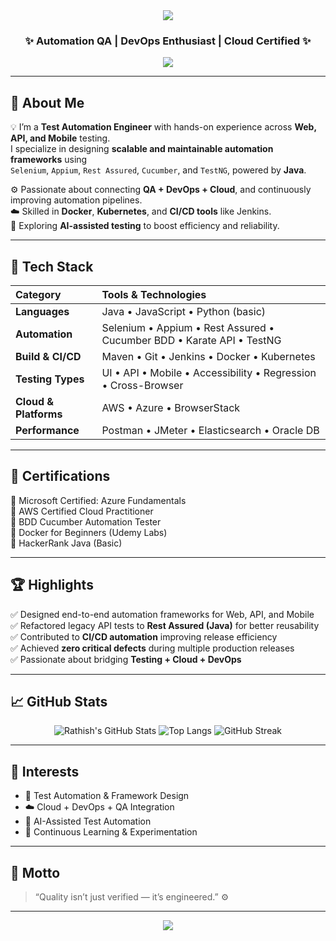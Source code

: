 <!-- Banner / Header -->
<div align="center">
  <img src="https://capsule-render.vercel.app/api?type=waving&color=0:1E90FF,100:000000&height=200&section=header&text=Hi%20I'm%20Rathish%20Rajendran%20👨‍💻&fontSize=40&fontColor=ffffff&animation=twinkling&fontAlignY=35" />
</div>

<h3 align="center">✨ Automation QA | DevOps Enthusiast | Cloud Certified ✨</h3>

<p align="center">
  <a href="https://github.com/rathish2309"><img src="https://img.shields.io/badge/GitHub-rathish2309-black?style=flat-square&logo=github" /></a>
</p>

---

## 🧩 About Me  

💡 I’m a **Test Automation Engineer** with hands-on experience across **Web, API, and Mobile** testing.  
I specialize in designing **scalable and maintainable automation frameworks** using  
`Selenium`, `Appium`, `Rest Assured`, `Cucumber`, and `TestNG`, powered by **Java**.  

⚙️ Passionate about connecting **QA + DevOps + Cloud**, and continuously improving automation pipelines.  
☁️ Skilled in **Docker**, **Kubernetes**, and **CI/CD tools** like Jenkins.  
🤖 Exploring **AI-assisted testing** to boost efficiency and reliability.

---

## 🧰 Tech Stack

| Category | Tools & Technologies |
|:--|:--|
| **Languages** | Java • JavaScript • Python (basic) |
| **Automation** | Selenium • Appium • Rest Assured • Cucumber BDD • Karate API • TestNG |
| **Build & CI/CD** | Maven • Git • Jenkins • Docker • Kubernetes |
| **Testing Types** | UI • API • Mobile • Accessibility • Regression • Cross-Browser |
| **Cloud & Platforms** | AWS • Azure • BrowserStack |
| **Performance** | Postman • JMeter • Elasticsearch • Oracle DB |

---

## 🧠 Certifications  

🏅 Microsoft Certified: Azure Fundamentals  
🏅 AWS Certified Cloud Practitioner  
🏅 BDD Cucumber Automation Tester  
🏅 Docker for Beginners (Udemy Labs)  
🏅 HackerRank Java (Basic)  

---

## 🏆 Highlights  

✅ Designed end-to-end automation frameworks for Web, API, and Mobile  
✅ Refactored legacy API tests to **Rest Assured (Java)** for better reusability  
✅ Contributed to **CI/CD automation** improving release efficiency  
✅ Achieved **zero critical defects** during multiple production releases  
✅ Passionate about bridging **Testing + Cloud + DevOps**

---

## 📈 GitHub Stats  

<div align="center">

![Rathish's GitHub Stats](https://github-readme-stats.vercel.app/api?username=rathish2309&show_icons=true&theme=github_dark&hide_border=true&count_private=true)
![Top Langs](https://github-readme-stats.vercel.app/api/top-langs/?username=rathish2309&layout=compact&theme=github_dark&hide_border=true)
![GitHub Streak](https://github-readme-streak-stats.herokuapp.com/?user=rathish2309&theme=github-dark-blue&hide_border=true)

</div>

---

## 🧠 Interests  

- 🧩 Test Automation & Framework Design  
- ☁️ Cloud + DevOps + QA Integration  
- 🤖 AI-Assisted Test Automation  
- 🧠 Continuous Learning & Experimentation  

---

## 💬 Motto  

> “Quality isn’t just verified — it’s engineered.” ⚙️  

---

<div align="center">
  <img src="https://capsule-render.vercel.app/api?type=waving&color=0:000000,100:1E90FF&height=120&section=footer"/>
</div>
